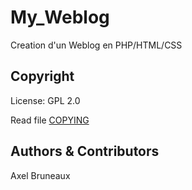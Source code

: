 # My_Weblog
Creation d'un Weblog en PHP/HTML/CSS

## Copyright

License: GPL 2.0

Read file [COPYING](COPYING)


## Authors &amp; Contributors

Axel Bruneaux
